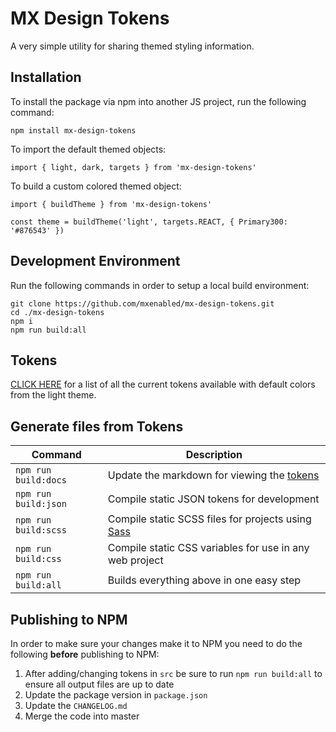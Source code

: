 # MX Design Tokens

A very simple utility for sharing themed styling information.

## Installation

To install the package via npm into another JS project, run the following command:

```
npm install mx-design-tokens
```

To import the default themed objects:

```
import { light, dark, targets } from 'mx-design-tokens'
```

To build a custom colored themed object:

```
import { buildTheme } from 'mx-design-tokens'

const theme = buildTheme('light', targets.REACT, { Primary300: '#876543' })
```

## Development Environment

Run the following commands in order to setup a local build environment:

```
git clone https://github.com/mxenabled/mx-design-tokens.git
cd ./mx-design-tokens
npm i
npm run build:all
```

## Tokens

[CLICK HERE](docs/tokens.md) for a list of all the current tokens available with default colors from the light theme.

## Generate files from Tokens

| Command              | Description                                                                 |
| -------------------- | --------------------------------------------------------------------------- |
| `npm run build:docs` | Update the markdown for viewing the [tokens](docs/tokens.md)                |
| `npm run build:json` | Compile static JSON tokens for development                                  |
| `npm run build:scss` | Compile static SCSS files for projects using [Sass](https://sass-lang.com/) |
| `npm run build:css`  | Compile static CSS variables for use in any web project                     |
| `npm run build:all`  | Builds everything above in one easy step                                    |

## Publishing to NPM

In order to make sure your changes make it to NPM you need to do the following **before** publishing to NPM:

1. After adding/changing tokens in `src` be sure to run `npm run build:all` to ensure all output files are up to date
2. Update the package version in `package.json`
3. Update the `CHANGELOG.md`
4. Merge the code into master
